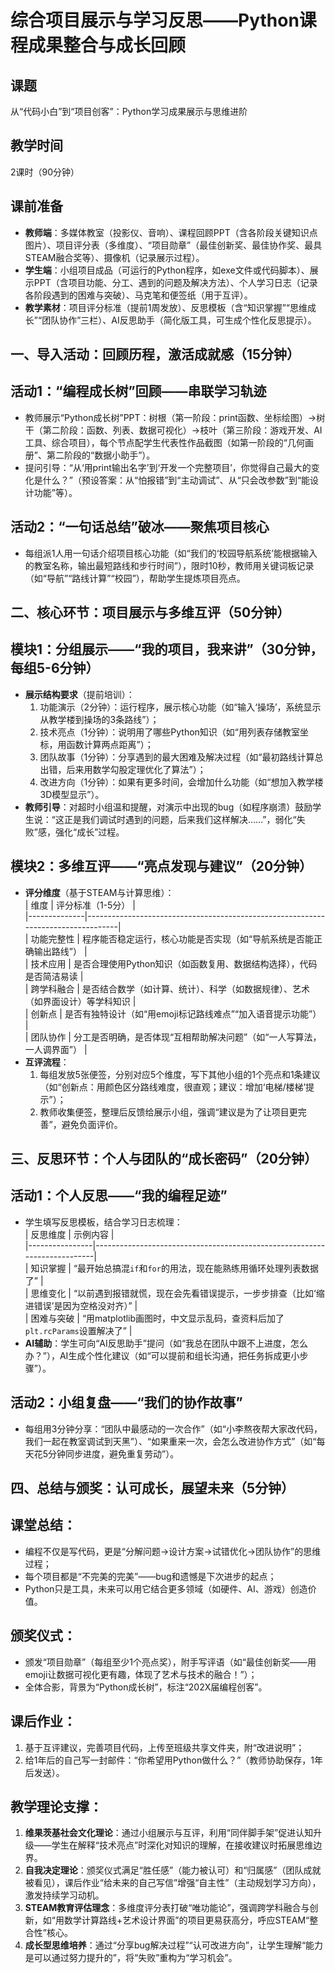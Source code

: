 # 综合项目展示与学习反思——Python课程成果整合与成长回顾  


## 课题  
从“代码小白”到“项目创客”：Python学习成果展示与思维进阶  


## 教学时间  
2课时（90分钟）  


## 课前准备  
- **教师端**：多媒体教室（投影仪、音响）、课程回顾PPT（含各阶段关键知识点图片）、项目评分表（多维度）、“项目勋章”（最佳创新奖、最佳协作奖、最具STEAM融合奖等）、摄像机（记录展示过程）。  
- **学生端**：小组项目成品（可运行的Python程序，如exe文件或代码脚本）、展示PPT（含项目功能、分工、遇到的问题及解决方法）、个人学习日志（记录各阶段遇到的困难与突破）、马克笔和便签纸（用于互评）。  
- **教学素材**：项目评分标准（提前1周发放）、反思模板（含“知识掌握”“思维成长”“团队协作”三栏）、AI反思助手（简化版工具，可生成个性化反思提示）。  


## 一、导入活动：回顾历程，激活成就感（15分钟）  
## 活动1：“编程成长树”回顾——串联学习轨迹  
- 教师展示“Python成长树”PPT：树根（第一阶段：print函数、坐标绘图）→树干（第二阶段：函数、列表、数据可视化）→枝叶（第三阶段：游戏开发、AI工具、综合项目），每个节点配学生代表性作品截图（如第一阶段的“几何画册”、第二阶段的“数据小助手”）。  
- 提问引导：“从‘用print输出名字’到‘开发一个完整项目’，你觉得自己最大的变化是什么？”（预设答案：从“怕报错”到“主动调试”、从“只会改参数”到“能设计功能”等）。  

## 活动2：“一句话总结”破冰——聚焦项目核心  
- 每组派1人用一句话介绍项目核心功能（如“我们的‘校园导航系统’能根据输入的教室名称，输出最短路线和步行时间”），限时10秒，教师用关键词板记录（如“导航”“路线计算”“校园”），帮助学生提炼项目亮点。  


## 二、核心环节：项目展示与多维互评（50分钟）  
## 模块1：分组展示——“我的项目，我来讲”（30分钟，每组5-6分钟）  
- **展示结构要求**（提前培训）：  
  1. 功能演示（2分钟）：运行程序，展示核心功能（如“输入‘操场’，系统显示从教学楼到操场的3条路线”）；  
  2. 技术亮点（1分钟）：说明用了哪些Python知识（如“用列表存储教室坐标，用函数计算两点距离”）；  
  3. 团队故事（1分钟）：分享遇到的最大困难及解决过程（如“最初路线计算总出错，后来用数学勾股定理优化了算法”）；  
  4. 改进方向（1分钟）：如果有更多时间，会增加什么功能（如“想加入教学楼3D模型显示”）。  
- **教师引导**：对超时小组温和提醒，对演示中出现的bug（如程序崩溃）鼓励学生说：“这正是我们调试时遇到的问题，后来我们这样解决……”，弱化“失败”感，强化“成长”过程。  

## 模块2：多维互评——“亮点发现与建议”（20分钟）  
- **评分维度**（基于STEAM与计算思维）：  
  | 维度         | 评分标准（1-5分）                                                                 |  
  |--------------|----------------------------------------------------------------------------------|  
  | 功能完整性   | 程序能否稳定运行，核心功能是否实现（如“导航系统是否能正确输出路线”）              |  
  | 技术应用     | 是否合理使用Python知识（如函数复用、数据结构选择），代码是否简洁易读              |  
  | 跨学科融合   | 是否结合数学（如计算、统计）、科学（如数据规律）、艺术（如界面设计）等学科知识    |  
  | 创新点       | 是否有独特设计（如“用emoji标记路线难点”“加入语音提示功能”）                      |  
  | 团队协作     | 分工是否明确，是否体现“互相帮助解决问题”（如“一人写算法，一人调界面”）            |  
- **互评流程**：  
  1. 每组发放5张便签，分别对应5个维度，写下其他小组的1个亮点和1条建议（如“创新点：用颜色区分路线难度，很直观；建议：增加‘电梯/楼梯’提示”）；  
  2. 教师收集便签，整理后反馈给展示小组，强调“建议是为了让项目更完善”，避免负面评价。  


## 三、反思环节：个人与团队的“成长密码”（20分钟）  
## 活动1：个人反思——“我的编程足迹”  
- 学生填写反思模板，结合学习日志梳理：  
  | 反思维度       | 示例内容                                                                 |  
  |----------------|--------------------------------------------------------------------------|  
  | 知识掌握       | “最开始总搞混`if`和`for`的用法，现在能熟练用循环处理列表数据了”           |  
  | 思维变化       | “以前遇到报错就慌，现在会先看错误提示，一步步排查（比如‘缩进错误’是因为空格没对齐）” |  
  | 困难与突破     | “用matplotlib画图时，中文显示乱码，查资料后加了`plt.rcParams`设置解决了”    |  
- **AI辅助**：学生可向“AI反思助手”提问（如“我总在团队中跟不上进度，怎么办？”），AI生成个性化建议（如“可以提前和组长沟通，把任务拆成更小步骤”）。  

## 活动2：小组复盘——“我们的协作故事”  
- 每组用3分钟分享：“团队中最感动的一次合作”（如“小李熬夜帮大家改代码，我们一起在教室调试到天黑”）、“如果重来一次，会怎么改进协作方式”（如“每天花5分钟同步进度，避免重复劳动”）。  


## 四、总结与颁奖：认可成长，展望未来（5分钟）  
## 课堂总结：  
- 编程不仅是写代码，更是“分解问题→设计方案→试错优化→团队协作”的思维过程；  
- 每个项目都是“不完美的完美”——bug和遗憾是下次进步的起点；  
- Python只是工具，未来可以用它结合更多领域（如硬件、AI、游戏）创造价值。  

## 颁奖仪式：  
- 颁发“项目勋章”（每组至少1个亮点奖），附手写评语（如“最佳创新奖——用emoji让数据可视化更有趣，体现了艺术与技术的融合！”）；  
- 全体合影，背景为“Python成长树”，标注“202X届编程创客”。  

## 课后作业：  
1. 基于互评建议，完善项目代码，上传至班级共享文件夹，附“改进说明”；  
2. 给1年后的自己写一封邮件：“你希望用Python做什么？”（教师协助保存，1年后发送）。  


## 教学理论支撑：  
1. **维果茨基社会文化理论**：通过小组展示与互评，利用“同伴脚手架”促进认知升级——学生在解释“技术亮点”时深化对知识的理解，在接收建议时拓展思维边界。  
2. **自我决定理论**：颁奖仪式满足“胜任感”（能力被认可）和“归属感”（团队成就被看见），课后作业“给未来的自己写信”增强“自主性”（主动规划学习方向），激发持续学习动机。  
3. **STEAM教育评估理念**：多维度评分表打破“唯功能论”，强调跨学科融合与创新，如“用数学计算路线+艺术设计界面”的项目更易获高分，呼应STEAM“整合性”核心。  
4. **成长型思维培养**：通过“分享bug解决过程”“认可改进方向”，让学生理解“能力是可以通过努力提升的”，将“失败”重构为“学习机会”。